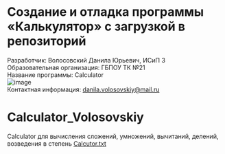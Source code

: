 # Создание и отладка программы «Калькулятор» с загрузкой в репозиторий
Разработчик: Волосовский Данила Юрьевич, ИСиП 3       
Образовательная организация: ГБПОУ ТК №21      
Название программы: Calculator    
![image](https://user-images.githubusercontent.com/91224596/138235498-e806d535-e3e1-429b-a85c-44008faf1046.png)    
Контактная информация: danila.volosovskiy@mail.ru
# Calculator_Volosovskiy
Calculator для вычисления сложений, умножений, вычитаний, делений, возведения в степень
[Calcutor.txt](https://github.com/K1einHub/Calculator_Volosovskiy/files/7387055/Calcutor.txt)
